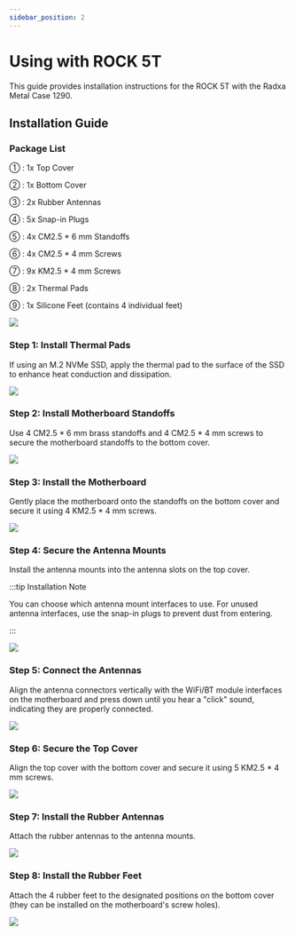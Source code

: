 ```yaml
---
sidebar_position: 2
---
```


# Using with ROCK 5T

This guide provides installation instructions for the ROCK 5T with the Radxa Metal Case 1290.

## Installation Guide

### Package List

① : 1x Top Cover

② : 1x Bottom Cover

③ : 2x Rubber Antennas

④ : 5x Snap-in Plugs

⑤ : 4x CM2.5 \* 6 mm Standoffs

⑥ : 4x CM2.5 \* 4 mm Screws

⑦ : 9x KM2.5 \* 4 mm Screws

⑧ : 2x Thermal Pads

⑨ : 1x Silicone Feet (contains 4 individual feet)

<div style={{textAlign: 'center'}}>
    <img src="/en/img/accessories/metal-case-1290/metal-case-1290-00.webp" style={{width: '100%', maxWidth: '1200px'}} />
</div>

### Step 1: Install Thermal Pads

If using an M.2 NVMe SSD, apply the thermal pad to the surface of the SSD to enhance heat conduction and dissipation.

<div style={{textAlign: 'center'}}>
    <img src="/en/img/accessories/metal-case-1290/metal-case-1290-01.webp" style={{width: '100%', maxWidth: '1200px'}} />
</div>

### Step 2: Install Motherboard Standoffs

Use 4 CM2.5 \* 6 mm brass standoffs and 4 CM2.5 \* 4 mm screws to secure the motherboard standoffs to the bottom cover.

<div style={{textAlign: 'center'}}>
    <img src="/en/img/accessories/metal-case-1290/metal-case-1290-02.webp" style={{width: '100%', maxWidth: '1200px'}} />
</div>

### Step 3: Install the Motherboard

Gently place the motherboard onto the standoffs on the bottom cover and secure it using 4 KM2.5 \* 4 mm screws.

<div style={{textAlign: 'center'}}>
    <img src="/en/img/accessories/metal-case-1290/metal-case-1290-03.webp" style={{width: '100%', maxWidth: '1200px'}} />
</div>

### Step 4: Secure the Antenna Mounts

Install the antenna mounts into the antenna slots on the top cover.

:::tip Installation Note

You can choose which antenna mount interfaces to use. For unused antenna interfaces, use the snap-in plugs to prevent dust from entering.

:::

<div style={{textAlign: 'center'}}>
    <img src="/en/img/accessories/metal-case-1290/metal-case-1290-04.webp" style={{width: '100%', maxWidth: '1200px'}} />
</div>

### Step 5: Connect the Antennas

Align the antenna connectors vertically with the WiFi/BT module interfaces on the motherboard and press down until you hear a "click" sound, indicating they are properly connected.

<div style={{textAlign: 'center'}}>
    <img src="/en/img/accessories/metal-case-1290/metal-case-1290-05.webp" style={{width: '100%', maxWidth: '1200px'}} />
</div>

### Step 6: Secure the Top Cover

Align the top cover with the bottom cover and secure it using 5 KM2.5 \* 4 mm screws.

<div style={{textAlign: 'center'}}>
    <img src="/en/img/accessories/metal-case-1290/metal-case-1290-06.webp" style={{width: '100%', maxWidth: '1200px'}} />
</div>

### Step 7: Install the Rubber Antennas

Attach the rubber antennas to the antenna mounts.

<div style={{textAlign: 'center'}}>
    <img src="/en/img/accessories/metal-case-1290/metal-case-1290-07.webp" style={{width: '100%', maxWidth: '1200px'}} />
</div>

### Step 8: Install the Rubber Feet

Attach the 4 rubber feet to the designated positions on the bottom cover (they can be installed on the motherboard's screw holes).

<div style={{textAlign: 'center'}}>
    <img src="/en/img/accessories/metal-case-1290/metal-case-1290-08.webp" style={{width: '100%', maxWidth: '1200px'}} />
</div>
